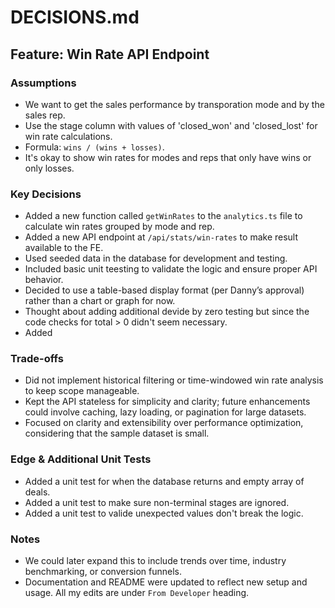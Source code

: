 # DECISIONS.md

## Feature: Win Rate API Endpoint

### Assumptions

- We want to get the sales performance by transporation mode and by the sales rep.
- Use the stage column with values of 'closed_won' and 'closed_lost' for win rate calculations.
- Formula: `wins / (wins + losses)`.
- It's okay to show win rates for modes and reps that only have wins or only losses.

### Key Decisions

- Added a new function called `getWinRates` to the `analytics.ts` file to calculate win rates grouped by mode and rep.
- Added a new API endpoint at `/api/stats/win-rates` to make result available to the FE.
- Used seeded data in the database for development and testing.
- Included basic unit teesting to validate the logic and ensure proper API behavior.
- Decided to use a table-based display format (per Danny’s approval) rather than a chart or graph for now.
- Thought about adding additional devide by zero testing but since the code checks for total > 0 didn't seem necessary.
- Added

### Trade-offs

- Did not implement historical filtering or time-windowed win rate analysis to keep scope manageable.
- Kept the API stateless for simplicity and clarity; future enhancements could involve caching, lazy loading, or pagination for large datasets.
- Focused on clarity and extensibility over performance optimization, considering that the sample dataset is small.

### Edge & Additional Unit Tests

- Added a unit test for when the database returns and empty array of deals.
- Added a unit test to make sure non-terminal stages are ignored.
- Added a unit test to valide unexpected values don't break the logic.

### Notes

- We could later expand this to include trends over time, industry benchmarking, or conversion funnels.
- Documentation and README were updated to reflect new setup and usage. All my edits are under `From Developer` heading.
